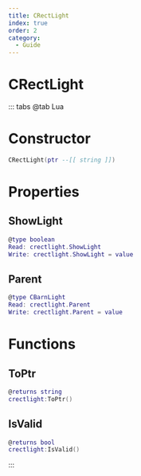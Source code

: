 ```yaml
---
title: CRectLight
index: true
order: 2
category:
  - Guide
---
```


# CRectLight

::: tabs
@tab Lua
# Constructor
```lua
CRectLight(ptr --[[ string ]])
```
# Properties
## ShowLight 
```lua
@type boolean
Read: crectlight.ShowLight
Write: crectlight.ShowLight = value
```
## Parent 
```lua
@type CBarnLight
Read: crectlight.Parent
Write: crectlight.Parent = value
```
# Functions
## ToPtr
```lua
@returns string
crectlight:ToPtr()
```
## IsValid
```lua
@returns bool
crectlight:IsValid()
```

:::